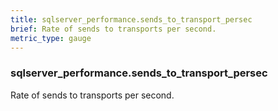 ```yaml
---
title: sqlserver_performance.sends_to_transport_persec
brief: Rate of sends to transports per second.
metric_type: gauge
---
```

### sqlserver_performance.sends_to_transport_persec

Rate of sends to transports per second.